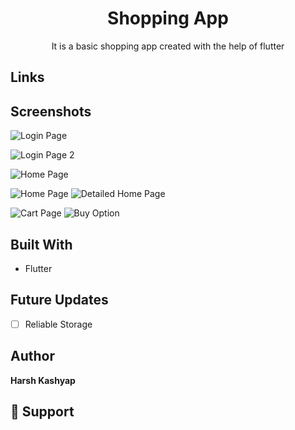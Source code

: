 <h1 align="center">Shopping App</h1>

<p align="center">It is a basic shopping app created with the help of flutter</p>

## Links
## Screenshots

![Login Page](/Screenshots/1.png "Login Page")

![Login Page 2](/Screenshots/2.png "Login Page")

![Home Page](/Screenshots/3.png "Home Page")

![Home Page](/Screenshots/4.png "Home Page Dark")
![Detailed Home Page](/Screenshots/7.png "Detailed Home Page")

![Cart Page](/Screenshots/8.png "Cart Page")
![Buy Option](/Screenshots/10.png "Buy Option")


## Built With

- Flutter

## Future Updates

- [ ] Reliable Storage

## Author

**Harsh Kashyap**

## 🤝 Support
